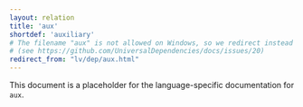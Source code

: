 ```yaml
---
layout: relation
title: 'aux'
shortdef: 'auxiliary'
# The filename "aux" is not allowed on Windows, so we redirect instead
# (see https://github.com/UniversalDependencies/docs/issues/20)
redirect_from: "lv/dep/aux.html"
---
```


This document is a placeholder for the language-specific documentation
for `aux`.
